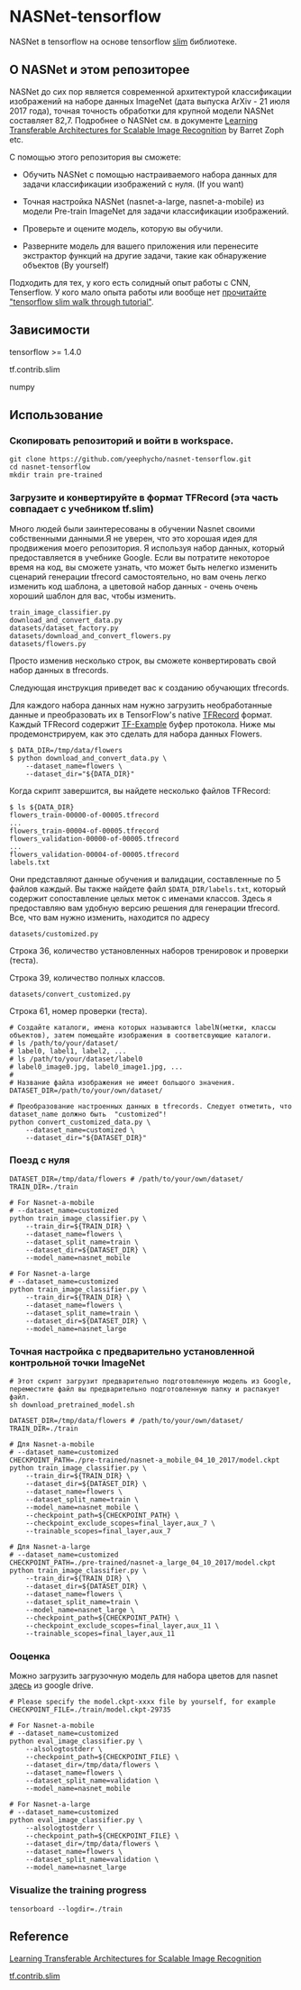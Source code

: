 # NASNet-tensorflow

NASNet в tensorflow на основе tensorflow [slim](https://github.com/tensorflow/models/tree/master/research/slim) библиотеке.


## О NASNet и этом репозиторее 

NASNet до сих пор является современной архитектурой классификации изображений на наборе данных ImageNet (дата выпуска ArXiv - 21 июля 2017 года), точная точность обработки для крупной модели NASNet составляет 82,7. Подробнее о NASNet см. в документе  [Learning Transferable Architectures for Scalable Image Recognition](https://arxiv.org/abs/1707.07012) by Barret Zoph etc.

С помощью этого репозитория вы сможете:

-  Обучить  NASNet с помощью настраиваемого набора данных для задачи классификации изображений с нуля. (If you want)

- Точная настройка NASNet (nasnet-a-large, nasnet-a-mobile) из модели Pre-train ImageNet для задачи классификации изображений.

-  Проверьте и оцените модель, которую вы обучили.

-  Разверните модель для вашего приложения или перенесите экстрактор функций на другие задачи, такие как обнаружение объектов (By yourself)

Подходить для тех, у кого есть солидный опыт работы с CNN, Tenserflow. У кого мало опыта работы или вообще нет [прочитайте "tensorflow slim walk through tutorial"](https://github.com/tensorflow/models/blob/master/research/slim/slim_walkthrough.ipynb).


## Зависимости
tensorflow >= 1.4.0

tf.contrib.slim

numpy


## Использование
### Скопировать репозиторий и войти в workspace.
```shell
git clone https://github.com/yeephycho/nasnet-tensorflow.git
cd nasnet-tensorflow
mkdir train pre-trained
```

### Загрузите и конвертируйте в формат TFRecord (эта часть совпадает с учебником tf.slim)
Много людей были заинтересованы в обучении Nasnet своими собственными данными.Я не уверен, что это хорошая идея для продвижения моего репозитория. Я используя набор данных, который предоставляется в учебнике Google. Если вы потратите некоторое время на код, вы сможете узнать, что может быть нелегко изменить сценарий генерации tfrecord самостоятельно, но вам очень легко изменить код шаблона, а цветовой набор данных - очень очень хороший шаблон для вас, чтобы изменить.

```shell
train_image_classifier.py
download_and_convert_data.py
datasets/dataset_factory.py
datasets/download_and_convert_flowers.py
datasets/flowers.py
```

Просто изменив несколько строк, вы сможете конвертировать свой набор данных в tfrecords.

Следующая инструкция приведет вас к созданию обучающих tfrecords.

Для каждого набора данных нам нужно загрузить необработанные данные и преобразовать их в TensorFlow's native
[TFRecord](https://www.tensorflow.org/versions/r0.10/api_docs/python/python_io.html#tfrecords-format-details)
формат. Каждый TFRecord содержит
[TF-Example](https://github.com/tensorflow/tensorflow/blob/r0.10/tensorflow/core/example/example.proto)
буфер протокола. Ниже мы продемонстрируем, как это сделать для набора данных Flowers.

```shell
$ DATA_DIR=/tmp/data/flowers
$ python download_and_convert_data.py \
    --dataset_name=flowers \
    --dataset_dir="${DATA_DIR}"
```

Когда скрипт завершится, вы найдете несколько файлов TFRecord:

```shell
$ ls ${DATA_DIR}
flowers_train-00000-of-00005.tfrecord
...
flowers_train-00004-of-00005.tfrecord
flowers_validation-00000-of-00005.tfrecord
...
flowers_validation-00004-of-00005.tfrecord
labels.txt
```

Они представляют данные обучения и валидации, составленные по 5 файлов каждый.
Вы также найдете файл `$DATA_DIR/labels.txt`, который содержит сопоставление целых меток с именами классов.
Здесь я предоставляю вам удобную версию решения для генерации tfrecord.
Все, что вам нужно изменить, находится по адресу

```shell
datasets/customized.py
```
Строка 36, количество установленных наборов тренировок и проверки (теста).

Строка 39, количество полных классов.

```shell
datasets/convert_customized.py
```
Строка 61, номер проверки (теста).

```shell
# Создайте каталоги, имена которых называются labelN(метки, классы объектов), затем помещайте изображения в соответсвующие каталоги.
# ls /path/to/your/dataset/
# label0, label1, label2, ...
# ls /path/to/your/dataset/label0
# label0_image0.jpg, label0_image1.jpg, ...
#
# Название файла изображения не имеет большого значения.
DATASET_DIR=/path/to/your/own/dataset/

# Преобразование настроенных данных в tfrecords. Следует отметить, что  dataset_name должно быть  "customized"!
python convert_customized_data.py \
    --dataset_name=customized \
    --dataset_dir="${DATASET_DIR}"
```

### Поезд с нуля
```shell
DATASET_DIR=/tmp/data/flowers # /path/to/your/own/dataset/
TRAIN_DIR=./train

# For Nasnet-a-mobile
# --dataset_name=customized
python train_image_classifier.py \
    --train_dir=${TRAIN_DIR} \
    --dataset_name=flowers \
    --dataset_split_name=train \
    --dataset_dir=${DATASET_DIR} \
    --model_name=nasnet_mobile

# For Nasnet-a-large
# --dataset_name=customized
python train_image_classifier.py \
    --train_dir=${TRAIN_DIR} \
    --dataset_name=flowers \
    --dataset_split_name=train \
    --dataset_dir=${DATASET_DIR} \
    --model_name=nasnet_large
```

### Точная настройка с предварительно установленной контрольной точки ImageNet
```shell
# Этот скрипт загрузит предварительно подготовленную модель из Google, переместите файл вы предварительно подготовленную папку и распакует файл.
sh download_pretrained_model.sh

DATASET_DIR=/tmp/data/flowers # /path/to/your/own/dataset/
TRAIN_DIR=./train

# Для Nasnet-a-mobile
# --dataset_name=customized
CHECKPOINT_PATH=./pre-trained/nasnet-a_mobile_04_10_2017/model.ckpt
python train_image_classifier.py \
    --train_dir=${TRAIN_DIR} \
    --dataset_dir=${DATASET_DIR} \
    --dataset_name=flowers \
    --dataset_split_name=train \
    --model_name=nasnet_mobile \
    --checkpoint_path=${CHECKPOINT_PATH} \
    --checkpoint_exclude_scopes=final_layer,aux_7 \
    --trainable_scopes=final_layer,aux_7

# Для Nasnet-a-large
# --dataset_name=customized
CHECKPOINT_PATH=./pre-trained/nasnet-a_large_04_10_2017/model.ckpt
python train_image_classifier.py \
    --train_dir=${TRAIN_DIR} \
    --dataset_dir=${DATASET_DIR} \
    --dataset_name=flowers \
    --dataset_split_name=train \
    --model_name=nasnet_large \
    --checkpoint_path=${CHECKPOINT_PATH} \
    --checkpoint_exclude_scopes=final_layer,aux_11 \
    --trainable_scopes=final_layer,aux_11
```

### Ооценка
Можно загрузить загрузочную модель для набора цветов для nasnet [здесь](https://drive.google.com/open?id=1l_hhQoE6T4rc69OpRMJ8geQXzgTnXqUC) из google drive.

```shell
# Please specify the model.ckpt-xxxx file by yourself, for example
CHECKPOINT_FILE=./train/model.ckpt-29735

# For Nasnet-a-mobile
# --dataset_name=customized
python eval_image_classifier.py \
    --alsologtostderr \
    --checkpoint_path=${CHECKPOINT_FILE} \
    --dataset_dir=/tmp/data/flowers \
    --dataset_name=flowers \
    --dataset_split_name=validation \
    --model_name=nasnet_mobile

# For Nasnet-a-large
# --dataset_name=customized
python eval_image_classifier.py \
    --alsologtostderr \
    --checkpoint_path=${CHECKPOINT_FILE} \
    --dataset_dir=/tmp/data/flowers \
    --dataset_name=flowers \
    --dataset_split_name=validation \
    --model_name=nasnet_large
```

### Visualize the training progress
```shell
tensorboard --logdir=./train
```

## Reference
[Learning Transferable Architectures for Scalable Image Recognition](https://arxiv.org/abs/1707.07012)

[tf.contrib.slim](https://github.com/tensorflow/models/tree/master/research/slim)


